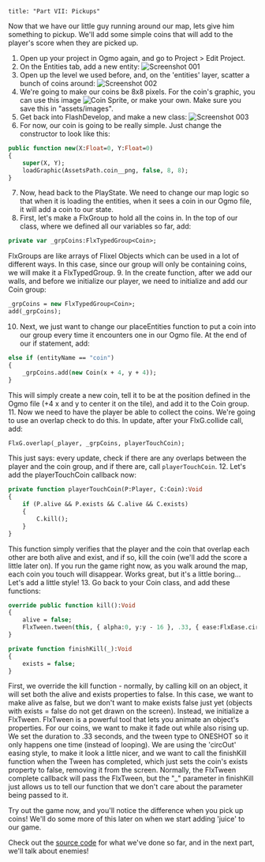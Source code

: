 ```
title: "Part VII: Pickups"
```
Now that we have our little guy running around our map, lets give him something to pickup. We'll add some simple coins that will add to the player's score when they are picked up.

1. Open up your project in Ogmo again, and go to Project > Edit Project.
2. On the Entities tab, add a new entity:
![Screenshot 001](../../../images/tutorial/00014.png)
3. Open up the level we used before, and, on the 'entities' layer, scatter a bunch of coins around:
![Screenshot 002](../../../images/tutorial/00015.png)
4. We're going to make our coins be 8x8 pixels. For the coin's graphic, you can use this image ![Coin Sprite](https://raw.githubusercontent.com/SeiferTim/HaxeFlixel-Tutorial/Part-VII/assets/images/coin.png), or make your own. Make sure you save this in "assets/images".
5. Get back into FlashDevelop, and make a new class:
![Screenshot 003](../../../images/tutorial/00016.png)
6. For now, our coin is going to be really simple. Just change the constructor to look like this:
```haxe
public function new(X:Float=0, Y:Float=0) 
{
	super(X, Y);
	loadGraphic(AssetsPath.coin__png, false, 8, 8);
}
```
7. Now, head back to the PlayState. We need to change our map logic so that when it is loading the entities, when it sees a coin in our Ogmo file, it will add a coin to our state.
8. First, let's make a FlxGroup to hold all the coins in. In the top of our class, where we defined all our variables so far, add:
```haxe
private var _grpCoins:FlxTypedGroup<Coin>;
```
FlxGroups are like arrays of Flixel Objects which can be used in a lot of different ways. In this case, since our group will only be containing coins, we will make it a FlxTypedGroup.
9. In the create function, after we add our walls, and before we initialize our player, we need to initialize and add our Coin group:
```haxe
_grpCoins = new FlxTypedGroup<Coin>;
add(_grpCoins);
```
10. Next, we just want to change our placeEntities function to put a coin into our group every time it encounters one in our Ogmo file. At the end of our if statement, add:
```haxe
else if (entityName == "coin")
{
	_grpCoins.add(new Coin(x + 4, y + 4));
}
```
This will simply create a new coin, tell it to be at the position defined in the Ogmo file (+4 x and y to center it on the tile), and add it to the Coin group.
11. Now we need to have the player be able to collect the coins. We're going to use an overlap check to do this. In update, after your FlxG.collide call, add:
```haxe
FlxG.overlap(_player, _grpCoins, playerTouchCoin);
```
This just says: every update, check if there are any overlaps between the player and the coin group, and if there are, call `playerTouchCoin`.
12. Let's add the playerTouchCoin callback now:
```haxe
private function playerTouchCoin(P:Player, C:Coin):Void
{
	if (P.alive && P.exists && C.alive && C.exists)
	{
		C.kill();
	}
}
```
This function simply verifies that the player and the coin that overlap each other are both alive and exist, and if so, kill the coin (we'll add the score a little later on).
If you run the game right now, as you walk around the map, each coin you touch will disappear. Works great, but it's a little boring… Let's add a little style!
13. Go back to your Coin class, and add these functions:
```haxe
override public function kill():Void
{
	alive = false;
	FlxTween.tween(this, { alpha:0, y:y - 16 }, .33, { ease:FlxEase.circOut, complete:finishKill } );
}

private function finishKill(_):Void
{
	exists = false;
}
```
First, we override the kill function - normally, by calling kill on an object, it will set both the alive and exists properties to false. In this case, we want to make alive as false, but we don't want to make exists false just yet (objects with exists = false do not get drawn on the screen). Instead, we initialize a FlxTween.
FlxTween is a powerful tool that lets you animate an object's properties. For our coins, we want to make it fade out while also rising up.
We set the duration to .33 seconds, and the tween type to ONESHOT so it only happens one time (instead of looping). We are using the 'circOut' easing style, to make it look a little nicer, and we want to call the finishKill function when the Tween has completed, which just sets the coin's exists property to false, removing it from the screen.
Normally, the FlxTween complete callback will pass the FlxTween, but the "_" parameter in finishKill just allows us to tell our function that we don't care about the parameter being passed to it.

Try out the game now, and you'll notice the difference when you pick up coins! We'll do some more of this later on when we start adding 'juice' to our game.

Check out the [source code](https://github.com/SeiferTim/HaxeFlixel-Tutorial/tree/Part-VII) for what we've done so far, and in the next part, we'll talk about enemies!
